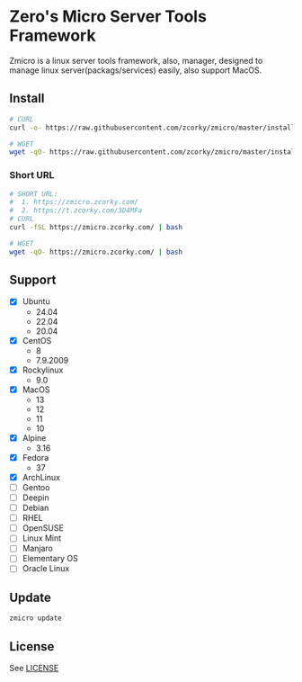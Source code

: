 # Zero's Micro Server Tools Framework

Zmicro is a linux server tools framework, also, manager, designed to manage
linux server(packags/services) easily, also support MacOS.

## Install

```bash
# CURL
curl -o- https://raw.githubusercontent.com/zcorky/zmicro/master/install | bash

# WGET
wget -qO- https://raw.githubusercontent.com/zcorky/zmicro/master/install | bash
```

### Short URL

```bash
# SHORT URL:
#  1. https://zmicro.zcorky.com/
#  2. https://t.zcorky.com/3D4MFa
# CURL
curl -fSL https://zmicro.zcorky.com/ | bash

# WGET
wget -qO- https://zmicro.zcorky.com/ | bash
```

## Support

- [x] Ubuntu
  - 24.04
  - 22.04
  - 20.04
- [x] CentOS
  - 8
  - 7.9.2009
- [x] Rockylinux
  - 9.0
- [x] MacOS
  - 13
  - 12
  - 11
  - 10
- [x] Alpine
  - 3.16
- [x] Fedora
  - 37
- [x] ArchLinux
- [ ] Gentoo
- [ ] Deepin
- [ ] Debian
- [ ] RHEL
- [ ] OpenSUSE
- [ ] Linux Mint
- [ ] Manjaro
- [ ] Elementary OS
- [ ] Oracle Linux

## Update

```bash
zmicro update
```

## License

See [LICENSE](./LICENSE)
